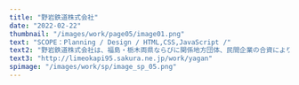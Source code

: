 ```yaml
---
title: "野岩鉄道株式会社"
date: "2022-02-22"
thumbnail: "/images/work/page05/image01.png"
text: "SCOPE：Planning / Design / HTML,CSS,JavaScript /"
text2: "野岩鉄道株式会社は、福島・栃木両県ならびに関係地方団体、民間企業の合資により運営されています。沿線は過疎化現象傾向にあり、観光客を中心に利用されています。観光でご利用いただくユーザーの方に自然を満喫いただきたと思いを込めて、自然と空間をモチーフに、濃い緑色をアクセントに使用しています。また、フォトギャラリー等の写真を取り入れることで野岩鉄道の魅力をアピールしています。"
text3: "http://limeokapi95.sakura.ne.jp/work/yagan"
spimage: "/images/work/sp/image_sp_05.png"
---
```


